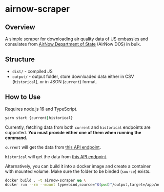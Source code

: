 # airnow-scraper

## Overview

A simple scraper for downloading air quality data of US embassies and consulates from [AirNow Department of State](https://www.airnow.gov/international/us-embassies-and-consulates) (AirNow DOS) in bulk.

## Structure

- `dist/` - compiled JS
- `output/` - output folder, store downloaded data either in CSV (`historical`), or in JSON (`current`) format.

## How to Use

Requires node.js 16 and TypeScript.

```bash
yarn start {current|historical}
```


Currently, fetching data from both `current` and `historical` endpoints are supported. **You must provide either one of them when running the command.**

`current` will get the data from [this API endpoint](https://www.dosairnowdata.org/dos/AllPosts24Hour.json).

`historical` will get the data from [this API endpoint](https://www.dosairnowdata.org/dos/AllPostsHistorical.json).

Alternatively, you can build it into a docker image and create a container with mounted volume. Make sure the folder to be binded (`source`) exists.

```bash
docker build . -t airnow-scraper && \
docker run --rm --mount type=bind,source="$(pwd)"/output,target=/app/output airnow-scraper {current|historical}
```
